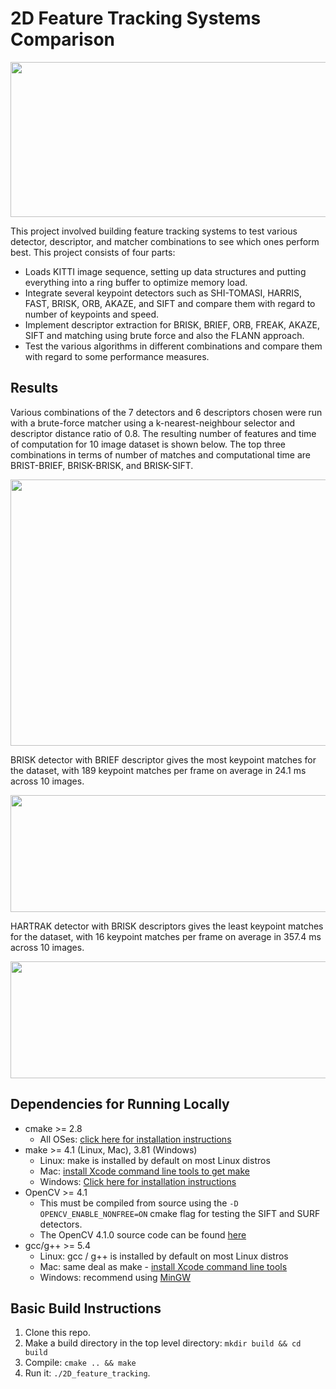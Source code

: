 # 2D Feature Tracking Systems Comparison

<img src="images/keypoints.png" width="820" height="248" />

This project involved building feature tracking systems to test various detector, descriptor, and matcher combinations to see which ones perform best. This project consists of four parts:

* Loads KITTI image sequence, setting up data structures and putting everything into a ring buffer to optimize memory load. 
* Integrate several keypoint detectors such as SHI-TOMASI, HARRIS, FAST, BRISK, ORB, AKAZE, and SIFT and compare them with regard to number of keypoints and speed. 
* Implement descriptor extraction for BRISK, BRIEF, ORB, FREAK, AKAZE, SIFT and matching using brute force and also the FLANN approach. 
* Test the various algorithms in different combinations and compare them with regard to some performance measures. 

## Results

Various combinations of the 7 detectors and 6 descriptors chosen were run with a brute-force matcher using a k-nearest-neighbour selector and descriptor distance ratio of 0.8. The resulting number of features and time of computation for 10 image dataset is shown below. The top three combinations in terms of number of matches and computational time are BRIST-BRIEF, BRISK-BRISK, and BRISK-SIFT.

<img src="out/summaryResults.png" width="615" height="426" />

BRISK detector with BRIEF descriptor gives the most keypoint matches for the dataset, with 189 keypoint matches per frame on average in	24.1 ms across 10 images.

<img src="out/BRISK-BRIEF-MAT_BF-SEL_KNN-img1.jpg" width="1442" height="187" />

HARTRAK detector with BRISK descriptors gives the least keypoint matches for the dataset, with 16 keypoint matches per frame on average in	357.4 ms across 10 images.

<img src="out/HARRIS-BRISK-MAT_BF-SEL_KNN-img8.jpg" width="1442" height="187" />


## Dependencies for Running Locally
* cmake >= 2.8
  * All OSes: [click here for installation instructions](https://cmake.org/install/)
* make >= 4.1 (Linux, Mac), 3.81 (Windows)
  * Linux: make is installed by default on most Linux distros
  * Mac: [install Xcode command line tools to get make](https://developer.apple.com/xcode/features/)
  * Windows: [Click here for installation instructions](http://gnuwin32.sourceforge.net/packages/make.htm)
* OpenCV >= 4.1
  * This must be compiled from source using the `-D OPENCV_ENABLE_NONFREE=ON` cmake flag for testing the SIFT and SURF detectors.
  * The OpenCV 4.1.0 source code can be found [here](https://github.com/opencv/opencv/tree/4.1.0)
* gcc/g++ >= 5.4
  * Linux: gcc / g++ is installed by default on most Linux distros
  * Mac: same deal as make - [install Xcode command line tools](https://developer.apple.com/xcode/features/)
  * Windows: recommend using [MinGW](http://www.mingw.org/)

## Basic Build Instructions

1. Clone this repo.
2. Make a build directory in the top level directory: `mkdir build && cd build`
3. Compile: `cmake .. && make`
4. Run it: `./2D_feature_tracking`.
